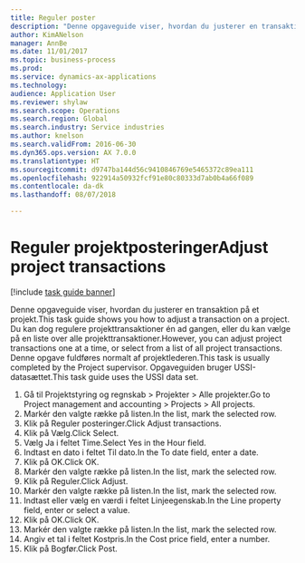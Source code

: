 ```yaml
--- 
title: Reguler poster
description: "Denne opgaveguide viser, hvordan du justerer en transaktion på et projekt."
author: KimANelson
manager: AnnBe
ms.date: 11/01/2017
ms.topic: business-process
ms.prod: 
ms.service: dynamics-ax-applications
ms.technology: 
audience: Application User
ms.reviewer: shylaw
ms.search.scope: Operations
ms.search.region: Global
ms.search.industry: Service industries
ms.author: knelson
ms.search.validFrom: 2016-06-30
ms.dyn365.ops.version: AX 7.0.0
ms.translationtype: HT
ms.sourcegitcommit: d9747ba144d56c9410846769e5465372c89ea111
ms.openlocfilehash: 922914a50932fcf91e80c80333d7ab0b4a66f089
ms.contentlocale: da-dk
ms.lasthandoff: 08/07/2018

---
```

# <a name="adjust-project-transactions"></a><span data-ttu-id="d6a69-103">Reguler projektposteringer</span><span class="sxs-lookup"><span data-stu-id="d6a69-103">Adjust project transactions</span></span>

[!include [task guide banner](../../includes/task-guide-banner.md)]

<span data-ttu-id="d6a69-104">Denne opgaveguide viser, hvordan du justerer en transaktion på et projekt.</span><span class="sxs-lookup"><span data-stu-id="d6a69-104">This task guide shows you how to adjust a transaction on a project.</span></span> <span data-ttu-id="d6a69-105">Du kan dog regulere projekttransaktioner én ad gangen, eller du kan vælge på en liste over alle projekttransaktioner.</span><span class="sxs-lookup"><span data-stu-id="d6a69-105">However, you can adjust project transactions one at a time, or select from a list of all project transactions.</span></span> <span data-ttu-id="d6a69-106">Denne opgave fuldføres normalt af projektlederen.</span><span class="sxs-lookup"><span data-stu-id="d6a69-106">This task is usually completed by the Project supervisor.</span></span> <span data-ttu-id="d6a69-107">Opgaveguiden bruger USSI-datasættet.</span><span class="sxs-lookup"><span data-stu-id="d6a69-107">This task guide uses the USSI data set.</span></span>

1. <span data-ttu-id="d6a69-108">Gå til Projektstyring og regnskab > Projekter > Alle projekter.</span><span class="sxs-lookup"><span data-stu-id="d6a69-108">Go to Project management and accounting > Projects > All projects.</span></span> 
2. <span data-ttu-id="d6a69-109">Markér den valgte række på listen.</span><span class="sxs-lookup"><span data-stu-id="d6a69-109">In the list, mark the selected row.</span></span> 
3. <span data-ttu-id="d6a69-110">Klik på Reguler posteringer.</span><span class="sxs-lookup"><span data-stu-id="d6a69-110">Click Adjust transactions.</span></span> 
4. <span data-ttu-id="d6a69-111">Klik på Vælg.</span><span class="sxs-lookup"><span data-stu-id="d6a69-111">Click Select.</span></span> 
5. <span data-ttu-id="d6a69-112">Vælg Ja i feltet Time.</span><span class="sxs-lookup"><span data-stu-id="d6a69-112">Select Yes in the Hour field.</span></span> 
6. <span data-ttu-id="d6a69-113">Indtast en dato i feltet Til dato.</span><span class="sxs-lookup"><span data-stu-id="d6a69-113">In the To date field, enter a date.</span></span> 
7. <span data-ttu-id="d6a69-114">Klik på OK.</span><span class="sxs-lookup"><span data-stu-id="d6a69-114">Click OK.</span></span> 
8. <span data-ttu-id="d6a69-115">Markér den valgte række på listen.</span><span class="sxs-lookup"><span data-stu-id="d6a69-115">In the list, mark the selected row.</span></span> 
9. <span data-ttu-id="d6a69-116">Klik på Reguler.</span><span class="sxs-lookup"><span data-stu-id="d6a69-116">Click Adjust.</span></span> 
10. <span data-ttu-id="d6a69-117">Markér den valgte række på listen.</span><span class="sxs-lookup"><span data-stu-id="d6a69-117">In the list, mark the selected row.</span></span> 
11. <span data-ttu-id="d6a69-118">Indtast eller vælg en værdi i feltet Linjeegenskab.</span><span class="sxs-lookup"><span data-stu-id="d6a69-118">In the Line property field, enter or select a value.</span></span> 
12. <span data-ttu-id="d6a69-119">Klik på OK.</span><span class="sxs-lookup"><span data-stu-id="d6a69-119">Click OK.</span></span> 
13. <span data-ttu-id="d6a69-120">Markér den valgte række på listen.</span><span class="sxs-lookup"><span data-stu-id="d6a69-120">In the list, mark the selected row.</span></span> 
14. <span data-ttu-id="d6a69-121">Angiv et tal i feltet Kostpris.</span><span class="sxs-lookup"><span data-stu-id="d6a69-121">In the Cost price field, enter a number.</span></span> 
15. <span data-ttu-id="d6a69-122">Klik på Bogfør.</span><span class="sxs-lookup"><span data-stu-id="d6a69-122">Click Post.</span></span> 

